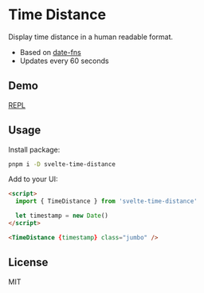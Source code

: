 # Time Distance

Display time distance in a human readable format.

- Based on [date-fns](https://date-fns.org)
- Updates every 60 seconds

## Demo

[REPL](https://svelte.dev/repl/d7ed264a460a4948acdc95b85cd53a3a?version=3.52.0)

## Usage

Install package:

```sh
pnpm i -D svelte-time-distance
```

Add to your UI:

```html
<script>
  import { TimeDistance } from 'svelte-time-distance'

  let timestamp = new Date()
</script>

<TimeDistance {timestamp} class="jumbo" />
```

## License

MIT
